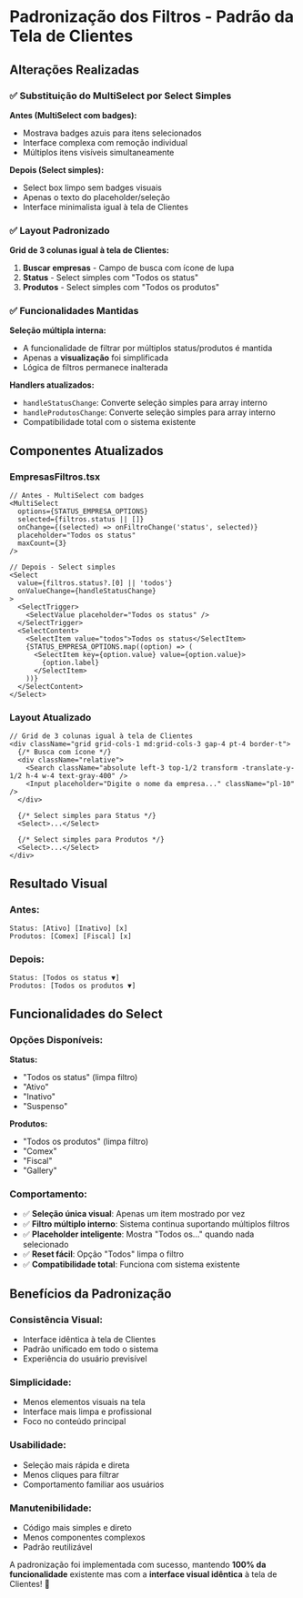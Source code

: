 # Padronização dos Filtros - Padrão da Tela de Clientes

## Alterações Realizadas

### ✅ **Substituição do MultiSelect por Select Simples**

**Antes (MultiSelect com badges):**
- Mostrava badges azuis para itens selecionados
- Interface complexa com remoção individual
- Múltiplos itens visíveis simultaneamente

**Depois (Select simples):**
- Select box limpo sem badges visuais
- Apenas o texto do placeholder/seleção
- Interface minimalista igual à tela de Clientes

### ✅ **Layout Padronizado**

**Grid de 3 colunas igual à tela de Clientes:**
1. **Buscar empresas** - Campo de busca com ícone de lupa
2. **Status** - Select simples com "Todos os status"
3. **Produtos** - Select simples com "Todos os produtos"

### ✅ **Funcionalidades Mantidas**

**Seleção múltipla interna:**
- A funcionalidade de filtrar por múltiplos status/produtos é mantida
- Apenas a **visualização** foi simplificada
- Lógica de filtros permanece inalterada

**Handlers atualizados:**
- `handleStatusChange`: Converte seleção simples para array interno
- `handleProdutosChange`: Converte seleção simples para array interno
- Compatibilidade total com o sistema existente

## Componentes Atualizados

### **EmpresasFiltros.tsx**
```tsx
// Antes - MultiSelect com badges
<MultiSelect
  options={STATUS_EMPRESA_OPTIONS}
  selected={filtros.status || []}
  onChange={(selected) => onFiltroChange('status', selected)}
  placeholder="Todos os status"
  maxCount={3}
/>

// Depois - Select simples
<Select
  value={filtros.status?.[0] || 'todos'}
  onValueChange={handleStatusChange}
>
  <SelectTrigger>
    <SelectValue placeholder="Todos os status" />
  </SelectTrigger>
  <SelectContent>
    <SelectItem value="todos">Todos os status</SelectItem>
    {STATUS_EMPRESA_OPTIONS.map((option) => (
      <SelectItem key={option.value} value={option.value}>
        {option.label}
      </SelectItem>
    ))}
  </SelectContent>
</Select>
```

### **Layout Atualizado**
```tsx
// Grid de 3 colunas igual à tela de Clientes
<div className="grid grid-cols-1 md:grid-cols-3 gap-4 pt-4 border-t">
  {/* Busca com ícone */}
  <div className="relative">
    <Search className="absolute left-3 top-1/2 transform -translate-y-1/2 h-4 w-4 text-gray-400" />
    <Input placeholder="Digite o nome da empresa..." className="pl-10" />
  </div>
  
  {/* Select simples para Status */}
  <Select>...</Select>
  
  {/* Select simples para Produtos */}
  <Select>...</Select>
</div>
```

## Resultado Visual

### **Antes:**
```
Status: [Ativo] [Inativo] [x]
Produtos: [Comex] [Fiscal] [x]
```

### **Depois:**
```
Status: [Todos os status ▼]
Produtos: [Todos os produtos ▼]
```

## Funcionalidades do Select

### **Opções Disponíveis:**

**Status:**
- "Todos os status" (limpa filtro)
- "Ativo"
- "Inativo" 
- "Suspenso"

**Produtos:**
- "Todos os produtos" (limpa filtro)
- "Comex"
- "Fiscal"
- "Gallery"

### **Comportamento:**
- ✅ **Seleção única visual**: Apenas um item mostrado por vez
- ✅ **Filtro múltiplo interno**: Sistema continua suportando múltiplos filtros
- ✅ **Placeholder inteligente**: Mostra "Todos os..." quando nada selecionado
- ✅ **Reset fácil**: Opção "Todos" limpa o filtro
- ✅ **Compatibilidade total**: Funciona com sistema existente

## Benefícios da Padronização

### **Consistência Visual:**
- Interface idêntica à tela de Clientes
- Padrão unificado em todo o sistema
- Experiência do usuário previsível

### **Simplicidade:**
- Menos elementos visuais na tela
- Interface mais limpa e profissional
- Foco no conteúdo principal

### **Usabilidade:**
- Seleção mais rápida e direta
- Menos cliques para filtrar
- Comportamento familiar aos usuários

### **Manutenibilidade:**
- Código mais simples e direto
- Menos componentes complexos
- Padrão reutilizável

A padronização foi implementada com sucesso, mantendo **100% da funcionalidade** existente mas com a **interface visual idêntica** à tela de Clientes! 🎉